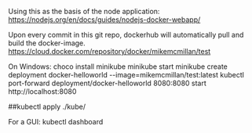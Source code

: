 Using this as the basis of the node application:
https://nodejs.org/en/docs/guides/nodejs-docker-webapp/


Upon every commit in this git repo, dockerhub will automatically pull and build the docker-image.
https://cloud.docker.com/repository/docker/mikemcmillan/test


On Windows:
choco install minikube
minikube start
minikube create deployment docker-helloworld --image=mikemcmillan/test:latest
kubectl port-forward deployment/docker-helloworld 8080:8080
start http://localhost:8080

##kubectl apply ./kube/


For a GUI:
kubectl dashboard